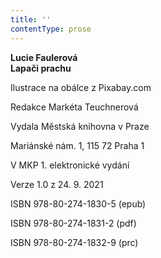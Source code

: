```yaml
---
title: ''
contentType: prose
---
```


**Lucie Faulerová  
Lapači prachu**

Ilustrace na obálce z Pixabay.com

Redakce Markéta Teuchnerová

Vydala Městská knihovna v Praze

Mariánské nám. 1, 115 72 Praha 1

V MKP 1. elektronické vydání

Verze 1.0 z 24. 9. 2021

ISBN 978-80-274-1830-5 (epub)

ISBN 978-80-274-1831-2 (pdf)

ISBN 978-80-274-1832-9 (prc)
